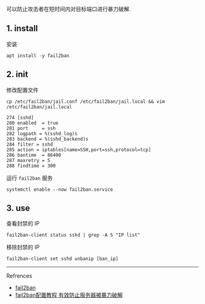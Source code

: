 可以防止攻击者在短时间内对目标端口进行暴力破解.

## 1. install

安装

```
apt install -y fail2ban
```

## 2. init

修改配置文件

```
cp /etc/fail2ban/jail.conf /etc/fail2ban/jail.local && vim /etc/fail2ban/jail.local
```

```
274 [sshd]
280 enabled  = true
281 port     = ssh
282 logpath = %(sshd_log)s
283 backend = %(sshd_backend)s
284 filter = sshd
285 action = iptables[name=SSH,port=ssh,protocol=tcp] 
286 bantime  = 86400
287 maxretry = 5
288 findtime = 300
```

运行 `fail2ban` 服务

```
systemctl enable --now fail2ban.service
```

## 3. use

查看封禁的 IP

```
fail2ban-client status sshd | grep -A 5 "IP list"
```

移除封禁的 IP

```
fail2ban-client set sshd unbanip [ban_ip]
```

---

Refrences

- [fail2ban](https://github.com/fail2ban/fail2ban)
- [fail2ban配置教程 有效防止服务器被暴力破解](https://www.wanpeng.life/1672.html)

